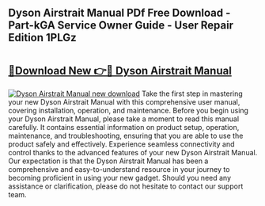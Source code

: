 ## Dyson Airstrait Manual PDf Free Download - Part-kGA Service Owner Guide - User Repair Edition 1PLGz

# <h2><a href="http://cf14793.oget.top/?id=Dyson+Airstrait+Manual">🔗Download New 👉🔴 Dyson Airstrait Manual</a></h2>

[![Dyson Airstrait Manual new download](https://i.imgur.com/5g1atiW.png)](http://cf14793.oget.top/?id=Dyson+Airstrait+Manual)
Take the first step in mastering your new Dyson Airstrait Manual with this comprehensive user manual, covering installation, operation, and maintenance. Before you begin using your Dyson Airstrait Manual, please take a moment to read this manual carefully. It contains essential information on product setup, operation, maintenance, and troubleshooting, ensuring that you are able to use the product safely and effectively. Experience seamless connectivity and control thanks to the advanced features of your new Dyson Airstrait Manual. Our expectation is that the Dyson Airstrait Manual has been a comprehensive and easy-to-understand resource in your journey to becoming proficient in using your new gadget. Should you need any assistance or clarification, please do not hesitate to contact our support team.
